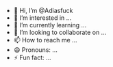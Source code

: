 - 👋 Hi, I’m @Adiasfuck
- 👀 I’m interested in ...
- 🌱 I’m currently learning ...
- 💞️ I’m looking to collaborate on ...
- 📫 How to reach me ...
- 😄 Pronouns: ...
- ⚡ Fun fact: ...

<!---
Adiasfuck/Adiasfuck is a ✨ special ✨ repository because its `README.md` (this file) appears on your GitHub profile.
You can click the Preview link to take a look at your changes.
--->
